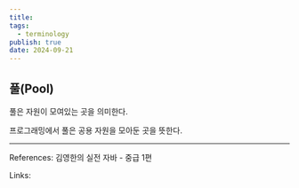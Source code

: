 ```yaml
---
title: 
tags:
  - terminology
publish: true
date: 2024-09-21
---
```


## 풀(Pool)

풀은 자원이 모여있는 곳을 의미한다.

프로그래밍에서 풀은 공용 자원을 모아둔 곳을 뜻한다.


---
References: 김영한의 실전 자바 - 중급 1편

Links: 